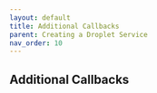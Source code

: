 ```yaml
---
layout: default
title: Additional Callbacks
parent: Creating a Droplet Service
nav_order: 10
---
```


## Additional Callbacks
